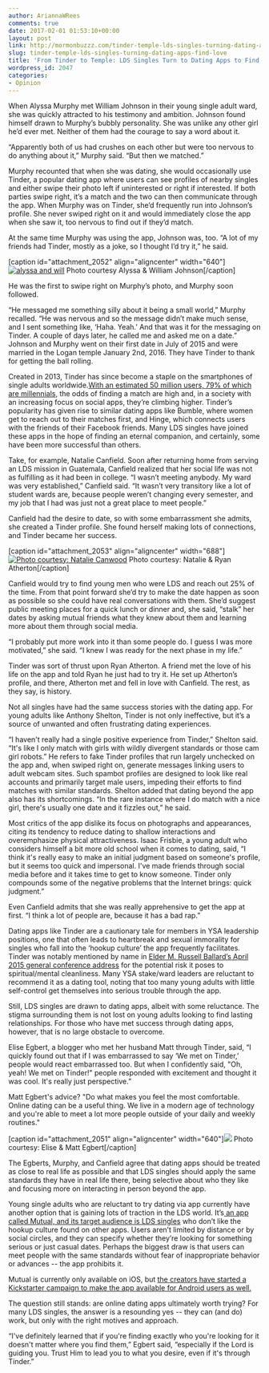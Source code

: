```yaml
---
author: AriannaWRees
comments: true
date: 2017-02-01 01:53:10+00:00
layout: post
link: http://mormonbuzzz.com/tinder-temple-lds-singles-turning-dating-apps-find-love/
slug: tinder-temple-lds-singles-turning-dating-apps-find-love
title: 'From Tinder to Temple: LDS Singles Turn to Dating Apps to Find Love'
wordpress_id: 2047
categories:
- Opinion
---
```


When Alyssa Murphy met William Johnson in their young single adult ward, she was quickly attracted to his testimony and ambition. Johnson found himself drawn to Murphy’s bubbly personality. She was unlike any other girl he’d ever met. Neither of them had the courage to say a word about it.

“Apparently both of us had crushes on each other but were too nervous to do anything about it,” Murphy said. “But then we matched.”

Murphy recounted that when she was dating, she would occasionally use Tinder, a popular dating app where users can see profiles of nearby singles and either swipe their photo left if uninterested or right if interested. If both parties swipe right, it’s a match and the two can then communicate through the app. When Murphy was on Tinder, she’d frequently run into Johnson’s profile. She never swiped right on it and would immediately close the app when she saw it, too nervous to find out if they’d match.

At the same time Murphy was using the app, Johnson was, too. “A lot of my friends had Tinder, mostly as a joke, so I thought I’d try it,” he said.

[caption id="attachment_2052" align="aligncenter" width="640"][![alyssa and will](http://mormonbuzzz.com/wp-content/uploads/2017/01/alyssa-and-will-1024x683.jpg)](http://mormonbuzzz.com/wp-content/uploads/2017/01/alyssa-and-will.jpg) Photo courtesy Alyssa & William Johnson[/caption]

He was the first to swipe right on Murphy’s photo, and Murphy soon followed.

“He messaged me something silly about it being a small world,” Murphy recalled. “He was nervous and so the message didn’t make much sense, and I sent something like, ‘Haha. Yeah.’ And that was it for the messaging on Tinder. A couple of days later, he called me and asked me on a date.” Johnson and Murphy went on their first date in July of 2015 and were married in the Logan temple January 2nd, 2016. They have Tinder to thank for getting the ball rolling.

Created in 2013, Tinder has since become a staple on the smartphones of single adults worldwide.[With an estimated 50 million users, 79% of which are millennials,](http://expandedramblings.com/index.php/tinder-statistics/) the odds of finding a match are high and, in a society with an increasing focus on social apps, they’re climbing higher. Tinder’s popularity has given rise to similar dating apps like Bumble, where women get to reach out to their matches first, and Hinge, which connects users with the friends of their Facebook friends. Many LDS singles have joined these apps in the hope of finding an eternal companion, and certainly, some have been more successful than others.

Take, for example, Natalie Canfield. Soon after returning home from serving an LDS mission in Guatemala, Canfield realized that her social life was not as fulfilling as it had been in college. “I wasn’t meeting anybody. My ward was very established,” Canfield said. “It wasn’t very transitory like a lot of student wards are, because people weren’t changing every semester, and my job that I had was just not a great place to meet people.”

Canfield had the desire to date, so with some embarrassment she admits, she created a Tinder profile. She found herself making lots of connections, and Tinder became her success.

[caption id="attachment_2053" align="aligncenter" width="688"][![Photo courtesy: Natalie Canwood](http://mormonbuzzz.com/wp-content/uploads/2017/01/Image-uploaded-from-iOS.jpg)](http://mormonbuzzz.com/wp-content/uploads/2017/01/Image-uploaded-from-iOS.jpg) Photo courtesy: Natalie & Ryan Atherton[/caption]

Canfield would try to find young men who were LDS and reach out 25% of the time. From that point forward she’d try to make the date happen as soon as possible so she could have real conversations with them. She’d suggest public meeting places for a quick lunch or dinner and, she said, “stalk” her dates by asking mutual friends what they knew about them and learning more about them through social media.

“I probably put more work into it than some people do. I guess I was more motivated,” she said. “I knew I was ready for the next phase in my life.”

Tinder was sort of thrust upon Ryan Atherton. A friend met the love of his life on the app and told Ryan he just had to try it. He set up Atherton’s profile, and there, Atherton met and fell in love with Canfield. The rest, as they say, is history.

Not all singles have had the same success stories with the dating app. For young adults like Anthony Shelton, Tinder is not only ineffective, but it’s a source of unwanted and often frustrating dating experiences.

“I haven't really had a single positive experience from Tinder,” Shelton said. “It's like I only match with girls with wildly divergent standards or those cam girl robots.” He refers to fake Tinder profiles that run largely unchecked on the app and, when swiped right on, generate messages linking users to adult webcam sites. Such spambot profiles are designed to look like real accounts and primarily target male users, impeding their efforts to find matches with similar standards. Shelton added that dating beyond the app also has its shortcomings. “In the rare instance where I do match with a nice girl, there's usually one date and it fizzles out,” he said.

Most critics of the app dislike its focus on photographs and appearances, citing its tendency to reduce dating to shallow interactions and overemphasize physical attractiveness. Isaac Frisbie, a young adult who considers himself a bit more old school when it comes to dating, said, “I think it's really easy to make an initial judgment based on someone's profile, but it seems too quick and impersonal. I've made friends through social media before and it takes time to get to know someone. Tinder only compounds some of the negative problems that the Internet brings: quick judgment.”

Even Canfield admits that she was really apprehensive to get the app at first. “I think a lot of people are, because it has a bad rap.”

Dating apps like Tinder are a cautionary tale for members in YSA leadership positions, one that often leads to heartbreak and sexual immorality for singles who fall into the ‘hookup culture’ the app frequently facilitates. Tinder was notably mentioned by name in [Elder M. Russell Ballard’s April 2015 general conference address](https://www.lds.org/general-conference/2015/04/the-greatest-generation-of-young-adults?lang=eng) for the potential risk it poses to spiritual/mental cleanliness. Many YSA stake/ward leaders are reluctant to recommend it as a dating tool, noting that too many young adults with little self-control get themselves into serious trouble through the app.

Still, LDS singles are drawn to dating apps, albeit with some reluctance. The stigma surrounding them is not lost on young adults looking to find lasting relationships. For those who have met success through dating apps, however, that is no large obstacle to overcome.

Elise Egbert, a blogger who met her husband Matt through Tinder, said, “I quickly found out that if I was embarrassed to say ‘We met on Tinder,’ people would react embarrassed too. But when I confidently said, "Oh, yeah! We met on Tinder!" people responded with excitement and thought it was cool. It's really just perspective.”

Matt Egbert's advice? "Do what makes you feel the most comfortable. Online dating can be a useful thing. We live in a modern age of technology and you're able to meet a lot more people outside of your daily and weekly routines."

[caption id="attachment_2051" align="aligncenter" width="640"][![](http://mormonbuzzz.com/wp-content/uploads/2017/01/elise-egbert-1024x683.jpg)](http://mormonbuzzz.com/wp-content/uploads/2017/01/elise-egbert.jpg) Photo courtesy: Elise & Matt Egbert[/caption]

The Egberts, Murphy, and Canfield agree that dating apps should be treated as close to real life as possible and that LDS singles should apply the same standards they have in real life there, being selective about who they like and focusing more on interacting in person beyond the app.

Young single adults who are reluctant to try dating via app currently have another option that is gaining lots of traction in the LDS world. It’s[ an app called Mutual, and its target audience is LDS singles](https://www.facebook.com/themutualapp/) who don’t like the hookup culture found on other apps. Users aren’t limited by distance or by social circles, and they can specify whether they’re looking for something serious or just casual dates. Perhaps the biggest draw is that users can meet people with the same standards without fear of inappropriate behavior or advances -- the app prohibits it.

Mutual is currently only available on iOS, but [ the creators have started a Kickstarter campaign to make the app available for Android users as well.](https://www.kickstarter.com/projects/1548625455/mutual-the-lds-dating-app)

The question still stands: are online dating apps ultimately worth trying? For many LDS singles, the answer is a resounding yes -- they can (and do) work, but only with the right motives and approach.

“I've definitely learned that if you're finding exactly who you're looking for it doesn't matter where you find them,” Egbert said, “especially if the Lord is guiding you. Trust Him to lead you to what you desire, even if it's through Tinder.”
